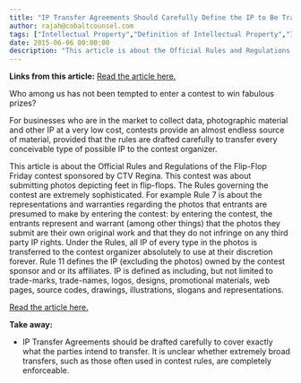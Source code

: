 ```yaml
---
title: "IP Transfer Agreements Should Carefully Define the IP to Be Transferred"
author: rajah@cobaltcounsel.com
tags: ["Intellectual Property","Definition of Intellectual Property","Intellectual Property Transfer","Commercial Activities","Rajah","IP Transfer"]
date: 2015-06-06 00:00:00
description: "This article is about the Official Rules and Regulations of the Flip-Flop Friday contest sponsored by CTV Regina."
---
```


**Links from this article:**
[Read the article here.](http://regina.ctvnews.ca/contests/flip-flop-fridays/flip-flop-fridays-contest-official-rules-and-regulations-1.2397934)

Who among us has not been tempted to enter a contest to win fabulous prizes?

For businesses who are in the market to collect data, photographic material and other IP at a very low cost, contests provide an almost endless source of material, provided that the rules are drafted carefully to transfer every conceivable type of possible IP to the contest organizer.

This article is about the Official Rules and Regulations of the Flip-Flop Friday contest sponsored by CTV Regina. This contest was about submitting photos depicting feet in flip-flops. The Rules governing the contest are extremely sophisticated. For example Rule 7 is about the representations and warranties regarding the photos that entrants are presumed to make by entering the contest: by entering the contest, the entrants represent and warrant (among other things) that the photos they submit are their own original work and that they do not infringe on any third party IP rights. Under the Rules, all IP of every type in the photos is transferred to the contest organizer absolutely to use at their discretion forever. Rule 11 defines the IP (excluding the photos) owned by the contest sponsor and or its affiliates. IP is defined as including, but not limited to trade-marks, trade-names, logos, designs, promotional materials, web pages, source codes, drawings, illustrations, slogans and representations.

[Read the article here.](http://regina.ctvnews.ca/contests/flip-flop-fridays/flip-flop-fridays-contest-official-rules-and-regulations-1.2397934)

**Take away:**
- IP Transfer Agreements should be drafted carefully to cover exactly what the parties intend to transfer. It is unclear whether extremely broad transfers, such as those often used in contest rules, are completely enforceable.
